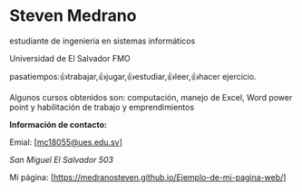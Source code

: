 # Steven Medrano
estudiante de ingenieria en sistemas informáticos

Universidad de El Salvador FMO

pasatiempos:👍trabajar,👍jugar,👍estudiar,👍leer,👍hacer ejercicio. 

Algunos cursos obtenidos son: computación, manejo de Excel, Word power point y habilitación de trabajo y emprendimientos 

**Información de contacto:**

Emial: [mc18055@ues.edu.sv] 


*San Miguel*
*El Salvador*
*503*

Mi página: [https://medranosteven.github.io/Ejemplo-de-mi-pagina-web/]
